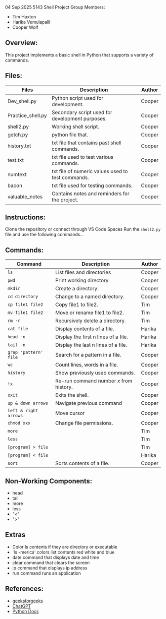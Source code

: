 
04 Sep 2025
5143 Shell Project
Group Members:
- Tim Haxton
- Harika Vemulapalli
- Cooper Wolf

## Overview:
This project implements a basic shell in Python that supports a variety of commands.

## Files:
| Files                 | Description                                         | Author   |
|-----------------------|-----------------------------------------------------|----------|
| Dev_shell.py          | Python script used for development.                 | Cooper   |
| Practice_shell.py     | Secondary script used for development purposes.     | Cooper   |
| shell2.py             | Working shell script.                               | Cooper   |
| getch.py              | python file that.                                   | Cooper   |
| history.txt           | txt file that contains past shell commands.         | Cooper   |
| test.txt              | txt file used to test various commands.             | Cooper   |
| numtext               | txt file of numeric values used to test commands.   | Cooper   |
| bacon                 | txt file used for testing commands.                 | Cooper   |
| valuable_notes        | Contains notes and reminders for the project.       | Cooper   |

## Instructions:
Clone the repository or connect through VS Code Spaces
Run the `shell2.py` file and use the following commands...

## Commands:
| Command               | Description                                         | Author   |
|-----------------------|-----------------------------------------------------|----------|
| `ls`                  | List files and directories                          | Cooper   |
| `pwd`                 | Print working directory                             | Cooper   |
| `mkdir`               | Create a directory.                                 | Cooper   |
| `cd directory`        | Change to a named directory.                        | Cooper   |
| `cp file1 file2`      | Copy file1 to file2.                                | Tim      |
| `mv file1 file2`      | Move or rename file1 to file2.                      | Tim      |
| `rm -r`               | Recursively delete a directory.                     | Tim      |
| `cat file`            | Display contents of a file.                         | Harika   |
| `head -n`             | Display the first n lines of a file.                | Harika   |
| `tail -n`             | Display the last n lines of a file.                 | Harika   |
| `grep 'pattern' file` | Search for a pattern in a file.                     | Cooper   |
| `wc`                  | Count lines, words in a file.                       | Cooper   |
| `history`             | Show previously used commands.                      | Cooper   |
| `!x`                  | Re-run command number *x* from history.             | Cooper   |
| `exit`                | Exits the shell.                                    | Cooper   |
| `up & down arrows`    | Navigate previous command                           | Cooper   |
| `left & right arrows` | Move cursor                                         | Cooper   |
| `chmod xxx`           | Change file permissions.                            | Cooper   |
| `more`                |                                                     | Tim      |
| `less`                |                                                     | Tim      |
| `[program] > file`    |                                                     | Tim      |
| `[program] < file`    |                                                     | Harika   |
| `sort `               | Sorts contents of a file.                           | Cooper   |

## Non-Working Components:
- head
- tail
- more
- less
- "<"
- ">"

## Extras
- Color ls contents if they are directory or executable
- 'ls -merica' colors list contents red white and blue
- date command that displays date and time
- clear command that clears the screen
- ip command that displays ip address
- run command runs an application


## References:
- [geeksforgeeks](https://www.geeksforgeeks.org/python/executing-shell-commands-with-python/)
- [ChatGPT](https://chatgpt.com/)
- [Python Docs](https://docs.python.org/3/library/os.html)
